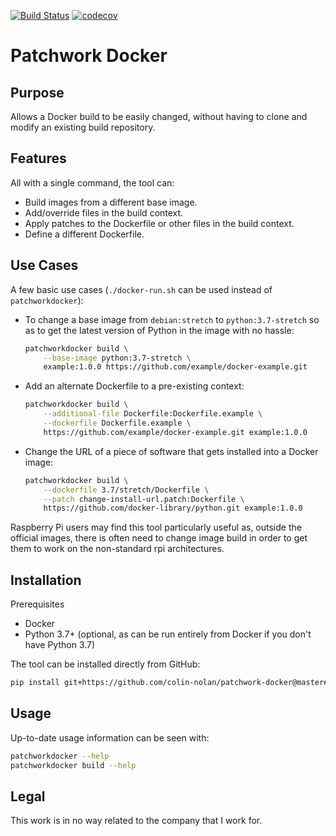 [![Build Status](https://travis-ci.org/colin-nolan/patchwork-docker.svg?branch=master)](https://travis-ci.org/colin-nolan/patchwork-docker)
[![codecov](https://codecov.io/gh/colin-nolan/patchwork-docker/branch/master/graph/badge.svg)](https://codecov.io/gh/colin-nolan/patchwork-docker)

# Patchwork Docker

## Purpose
Allows a Docker build to be easily changed, without having to clone and modify an existing build repository. 


## Features
All with a single command, the tool can:
- Build images from a different base image.
- Add/override files in the build context.
- Apply patches to the Dockerfile or other files in the build context.
- Define a different Dockerfile.


## Use Cases
A few basic use cases (`./docker-run.sh` can be used instead of `patchworkdocker`):
- To change a base image from `debian:stretch` to `python:3.7-stretch` so as to get the latest version of Python in the 
  image with no hassle:
  ```bash
  patchworkdocker build \
      --base-image python:3.7-stretch \
      example:1.0.0 https://github.com/example/docker-example.git
  ```
- Add an alternate Dockerfile to a pre-existing context:
  ```bash
  patchworkdocker build \
      --additional-file Dockerfile:Dockerfile.example \
      --dockerfile Dockerfile.example \
      https://github.com/example/docker-example.git example:1.0.0
  ```
- Change the URL of a piece of software that gets installed into a Docker image:
  ```bash
  patchworkdocker build \
      --dockerfile 3.7/stretch/Dockerfile \
      --patch change-install-url.patch:Dockerfile \
      https://github.com/docker-library/python.git example:1.0.0
  ```

Raspberry Pi users may find this tool particularly useful as, outside the official images, there is often need to 
change image build in order to get them to work on the non-standard rpi architectures. 


## Installation
Prerequisites
- Docker
- Python 3.7+ (optional, as can be run entirely from Docker if you don't have Python 3.7)

The tool can be installed directly from GitHub:
```bash
pip install git+https://github.com/colin-nolan/patchwork-docker@master#egg=patchworkdocker
```


## Usage
Up-to-date usage information can be seen with:
```bash
patchworkdocker --help
patchworkdocker build --help
```


## Legal
This work is in no way related to the company that I work for.
